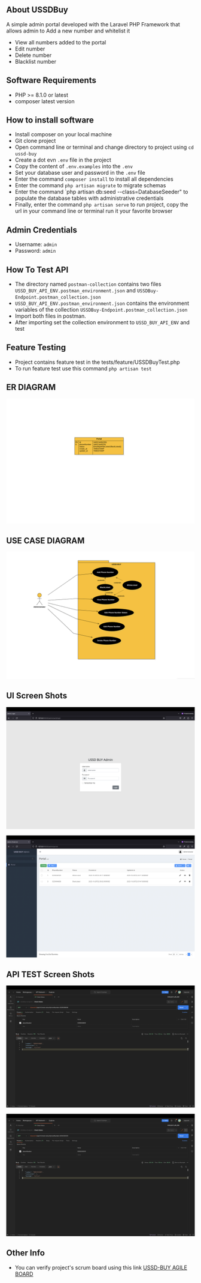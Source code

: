 ## About USSDBuy

A simple admin portal developed with the Laravel PHP Framework that allows admin to
Add a new number and whitelist it
- View all numbers added to the portal
- Edit number
- Delete number
- Blacklist number

## Software Requirements
- PHP >= 8.1.0 or latest
- composer latest version

## How to install software
- Install composer on your local machine
- Git clone project 
- Open command line or terminal and change directory to project using `cd ussd-buy`
- Create a dot evn `.env` file in the project
- Copy the content of `.env.examples` into the `.env`
- Set your database user and password in the `.env` file
- Enter the command `composer install` to install all dependencies
- Enter the command `php artisan migrate` to migrate schemas
- Enter the command `php artisan db:seed --class=DatabaseSeeder" to populate the database tables with administrative credentials
- Finally, enter the command `php artisan serve` to run project, copy the url in your command line or terminal run it your favorite browser

## Admin Credentials
- Username: `admin`
- Password: `admin`

## How To Test API

- The directory named `postman-collection` contains two files `USSD_BUY_API_ENV.postman_environment.json` and `USSDBuy-Endpoint.postman_collection.json`
- `USSD_BUY_API_ENV.postman_environment.json` contains the environment variables of the collection `USSDBuy-Endpoint.postman_collection.json`
- Import both files in postman.
- After importing set the collection environment to `USSD_BUY_API_ENV` and test

## Feature Testing
- Project contains feature test in the tests/feature/USSDBuyTest.php
- To run feature test use this command `php artisan test`

## ER DIAGRAM
<p align="center">
    <img src="./diagrams/er-diagram.png" alt="ER Diagram"/>
</a>

## USE CASE DIAGRAM
<p align="center">
    <img src="./diagrams/use-case-diagram.png" alt="Use Case Diagram"/>
</a>

## UI Screen Shots
<p align="center">
    <img src="./screenshots/login.png" alt="Login UI"/>
</a>
<p align="center">
    <img src="./screenshots/portal.png" alt="Portal UI"/>
</a>

## API TEST Screen Shots
<p align="center">
    <img src="./screenshots/blocked-test.png" alt="Blocked API Response"/>
</a>
<p align="center">
    <img src="./screenshots/active-test.png" alt="Active API Response"/>
</a>

## Other Info
- You can verify project's scrum board using this link [USSD-BUY AGILE BOARD](https://trello.com/invite/b/7offekwM/ATTI1eb78df1a48a837f4239ee5b4b89be9eACEBA54C/ussd-buy)
